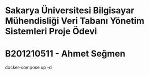 # Sakarya Üniversitesi Bilgisayar Mühendisliği Veri Tabanı Yönetim Sistemleri Proje Ödevi
# B201210511 - Ahmet Seğmen

docker-compose up -d
